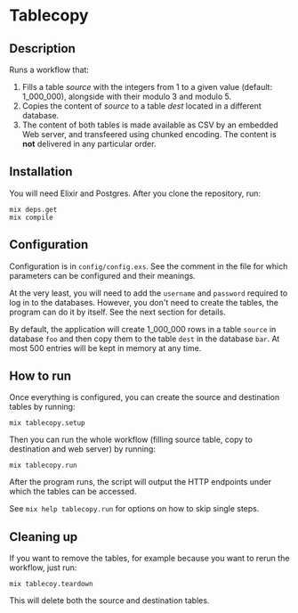 # Tablecopy

## Description

Runs a workflow that:

1. Fills a table *source* with the integers from 1 to a given value (default: 1_000_000), alongside with their modulo 3 and modulo 5.
1. Copies the content of *source* to a table *dest* located in a different database. 
1. The content of both tables is made available as CSV by an embedded Web server, and transfeered using chunked encoding. The content is **not** delivered in any particular order.

## Installation

You will need Elixir and Postgres. After you clone the repository, run:

```
mix deps.get
mix compile
```
## Configuration

Configuration is in `config/config.exs`. See the comment in the file for which parameters can be configured and their meanings.

At the very least, you will need to add the `username` and `password` required to log in to the databases.
However, you don't need to create the tables, the program can do it by itself. See the next section for details.

By default, the application will create 1_000_000 rows in a table `source` in database `foo` and then copy them to
the table `dest` in the database `bar`. At most 500 entries will be kept in memory at any time.

## How to run

Once everything is configured, you can create the source and destination tables by running:

`mix tablecopy.setup`

Then you can run the whole workflow (filling source table, copy to destination and web server) by running:

`mix tablecopy.run`

After the program runs, the script will output the HTTP endpoints under which the tables can be accessed.

See `mix help tablecopy.run` for options on how to skip single steps.

## Cleaning up

If you want to remove the tables, for example because you want to rerun the workflow, just run:

`mix tablecoy.teardown`

This will delete both the source and destination tables.





